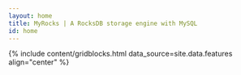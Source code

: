 ```yaml
---
layout: home
title: MyRocks | A RocksDB storage engine with MySQL
id: home
---
```


{% include content/gridblocks.html data_source=site.data.features align="center" %}
